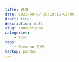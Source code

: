 ```yaml
---
title: 联络
date: 2023-09-07T16:18:15+02:00
draft: true
description: null
slug: connections
categories:
    - 几何
tags:
    - Riemann 几何
markup: pandoc
---
```


